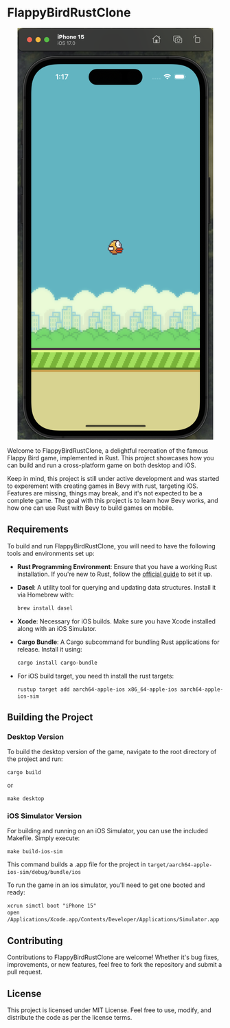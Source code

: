 # FlappyBirdRustClone

<p align="center">
  <img src="screenshot.png" alt="FlappyBirdRustClone Screenshot">
</p>


Welcome to FlappyBirdRustClone, a delightful recreation of the famous Flappy Bird game, implemented in Rust. This project showcases how you can build and run a cross-platform game on both desktop and iOS.

Keep in mind, this project is still under active development and was started to experement with creating games in Bevy with rust, targeting iOS. Features are missing, things may break, and it's not expected to be a complete game. The goal with this project is to learn how Bevy works, and how one can use Rust with Bevy to build games on mobile.

## Requirements

To build and run FlappyBirdRustClone, you will need to have the following tools and environments set up:

- **Rust Programming Environment**: Ensure that you have a working Rust installation. If you're new to Rust, follow the [official guide](https://www.rust-lang.org/learn/get-started) to set it up.
- **Dasel**: A utility tool for querying and updating data structures. Install it via Homebrew with:
  ```sh
  brew install dasel
- **Xcode**: Necessary for iOS builds. Make sure you have Xcode installed along with an iOS Simulator.
- **Cargo Bundle**: A Cargo subcommand for bundling Rust applications for release. Install it using:
    ```sh  
  cargo install cargo-bundle
    ```
  
- For iOS build target, you need th install the rust targets:
    ```shell
  rustup target add aarch64-apple-ios x86_64-apple-ios aarch64-apple-ios-sim
    ```

## Building the Project

### Desktop Version
To build the desktop version of the game, navigate to the root directory of the project and run:
```shell
cargo build
```
or
```shell
make desktop
```

### iOS Simulator Version
For building and running on an iOS Simulator, you can use the included Makefile. Simply execute:
```shell
make build-ios-sim
```
This command builds a .app file for the project in `target/aarch64-apple-ios-sim/debug/bundle/ios`

To run the game in an ios simulator, you'll need to get one booted and ready:

```shell
xcrun simctl boot "iPhone 15"
open /Applications/Xcode.app/Contents/Developer/Applications/Simulator.app 
```

## Contributing
Contributions to FlappyBirdRustClone are welcome! Whether it's bug fixes, improvements, or new features, feel free to fork the repository and submit a pull request.


## License

This project is licensed under MIT License. Feel free to use, modify, and distribute the code as per the license terms.